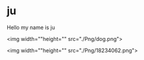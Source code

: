 # ju

Hello my name is ju

<img width=""height="" src="./Png/dog.png">

<img width=""height="" src="./Png/18234062.png">
